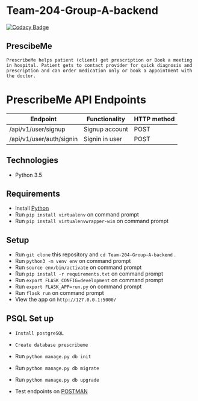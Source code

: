 # Team-204-Group-A-backend
[![Codacy Badge](https://app.codacy.com/project/badge/Grade/37b0280f42fd4fa5a98d051ad69602ce)](https://www.codacy.com/gh/BuildForSDGCohort2/Team-204-Group-A-backend?utm_source=github.com&amp;utm_medium=referral&amp;utm_content=BuildForSDGCohort2/Team-204-Group-A-backend&amp;utm_campaign=Badge_Grade)

## PrescibeMe
```
PrescribeMe helps patient (client) get prescription or Book a meeting in hospital. Patient gets to contact provider for quick diagnosis and prescription and can order medication only or book a appointment with the doctor.
```

# PrescribeMe API Endpoints
|Endpoint                                 | Functionality                    |HTTP method 
|-----------------------------------------|----------------------------------|-------------
|/api/v1/user/signup                      |Signup account                    |POST 
|/api/v1/user/auth/signin                 |Signin in user                    |POST

## Technologies

* Python 3.5

## Requirements

* Install [Python](https://www.python.org/downloads/)
* Run `pip install virtualenv` on command prompt
* Run `pip install virtualenvwrapper-win` on command prompt

## Setup

* Run `git clone` this repository and `cd Team-204-Group-A-backend` .
* Run `python3 -m venv env` on command prompt
* Run `source env/bin/activate` on command prompt
* Run `pip install -r requirements.txt` on command prompt
* Run `export FLASK_CONFIG=development` on command prompt
* Run `export FLASK_APP=run.py` on command prompt
* Run `flask run` on command prompt
* View the app on `http://127.0.0.1:5000/`

## PSQL Set up
* `Install postgreSQL`
* `Create database prescribeme`
* Run `python manage.py db init`
* Run `python manage.py db migrate`
* Run `python manage.py db upgrade`

* Test endpoints on [POSTMAN](https://www.postman.com/)
